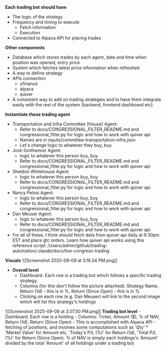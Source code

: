
**Each trading bot should have**
- The logic of the strategy
- Frequency and timing to execute
	- Fetch information
	- Execution
- Connected to Alpaca API for placing trades

**Other components**
- Database which stores trades by each agent, date and time when position was opened, entry price
- System which fetches latest price information when refreshed
- A way to define strategy
- APIs connection
	- yfinance
	- alpaca
	- quiver
- A consistent way to add on trading strategies and to have them integrate easily with the rest of the system (backend, frontend dashboard etc).

**Instantiate these trading agent**
- Transportation and Infra Committee (House) Agent: 
	- Refer to docs/CONGRESSIONAL_FILTER_README.md and congressional_filter.py for logic and how to work with quiver api
	- Names are in inputs/committee-transportation-infra.json
	- Let's change logic to whatever they buy, buy
- Josh Gottheimer Agent: 
	- logic to whatever this person buy, buy
	- Refer to docs/CONGRESSIONAL_FILTER_README.md and congressional_filter.py for logic and how to work with quiver api
- Sheldon Whitehouse Agent:
	- logic to whatever this person buy, buy
	- Refer to docs/CONGRESSIONAL_FILTER_README.md and congressional_filter.py for logic and how to work with quiver api
- Nancy Pelosi Agent: 
	- logic to whatever this person buy, buy
	- Refer to docs/CONGRESSIONAL_FILTER_README.md and congressional_filter.py for logic and how to work with quiver api
- Dan Meuser Agent: 
	- logic to whatever this person buy, buy
	- Refer to docs/CONGRESSIONAL_FILTER_README.md and congressional_filter.py for logic and how to work with quiver api
- For all of these, I think should fetch data from quiver api daily at 9.30pm  EST and place gtc orders. Learn how quiver api works using this reference script: /Users/admin/github/trading-automation/.claude/docs/live-congress-trading

**Visuals**
![[Screenshot 2025-09-09 at 3.16.34 PM.png]]
- **Overall level**
	- Dashboard. Each row is a trading bot which follows a specific trading strategy.
	- Columns (for this don't follow the picture attached): Strategy Name, Return (1d) - this is in %, Return (Since Open) - this is in %
	- Clicking on each row (e.g. Dan Meuser) will link to the second image which will list this strategy's holdings

![[Screenshot 2025-09-09 at 3.07.50 PM.png]]
**Trading bot level**
	- Dashboard. Each row is a holding
	- Columns: Ticker, Amount ($), % of NAV, Return (1d), Return (Since Open)
	- This is accomplished with Alpaca API - fetching of positions, and involves some computations such as 'Qty' * 'Market Value' for Amount etc, 'Today's P/L (%)' for Return (1d), 'Total P/L (%)' for Return (Since Open). % of NAV is simply each holdings's 'Amount' divided by the total 'Amount' of all holdings under a trading bot
